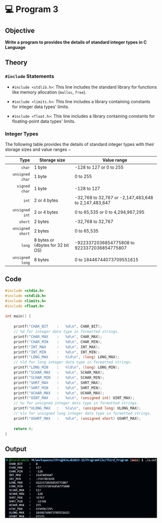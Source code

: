 # 💻 Program 3

## Objective

**Write a program to provides the details of standard integer types in C Language**

## Theory

### `#include` Statements

- `#include <stdlib.h>`: This line includes the standard library for functions like memory allocation (`malloc`, `free`).

- `#include <limits.h>`: This line includes a library containing constants for integer data types' limits.

- `#include <float.h>`: This line includes a library containing constants for floating-point data types' limits.


### Integer Types
The following table provides the details of standard integer types with their storage sizes and value ranges −

|Type	|Storage size|	Value range|
|----:|------------|------------|
|`char`	|1 byte	|-128 to 127 or 0 to 255|
|`unsigned char`|	1 byte|	0 to 255|
|`signed char`|	1 byte|	-128 to 127|
|`int`	|2 or 4 bytes	|-32,768 to 32,767 or -2,147,483,648 to 2,147,483,647|
|`unsigned int`|	2 or 4 bytes	|0 to 65,535 or 0 to 4,294,967,295|
|`short`|	2 bytes	|-32,768 to 32,767|
|`unsigned short`|	2 bytes	|0 to 65,535|
|`long`	|8 bytes or (4bytes for 32 bit OS)|	-9223372036854775808 to 9223372036854775807|
|`unsigned long`	|8 bytes	|0 to 18446744073709551615|

## Code

```c
#include <stdio.h>
#include <stdlib.h>
#include <limits.h>
#include <float.h>

int main() {

    printf("CHAR_BIT    :   %d\n", CHAR_BIT);
    // %d for integer data type in formatted strings.
    printf("CHAR_MAX    :   %d\n", CHAR_MAX);
    printf("CHAR_MIN    :   %d\n", CHAR_MIN);
    printf("INT_MAX     :   %d\n", INT_MAX);
    printf("INT_MIN     :   %d\n", INT_MIN);
    printf("LONG_MAX    :   %ld\n", (long) LONG_MAX);
    // %ld for long integer data type in formatted strings.
    printf("LONG_MIN    :   %ld\n", (long) LONG_MIN);
    printf("SCHAR_MAX   :   %d\n", SCHAR_MAX);
    printf("SCHAR_MIN   :   %d\n", SCHAR_MIN);
    printf("SHRT_MAX    :   %d\n", SHRT_MAX);
    printf("SHRT_MIN    :   %d\n", SHRT_MIN);
    printf("UCHAR_MAX   :   %d\n", UCHAR_MAX);
    printf("UINT_MAX    :   %u\n", (unsigned int) UINT_MAX);
    // %u for unsigned integer data type in formatted strings.
    printf("ULONG_MAX   :   %lu\n", (unsigned long) ULONG_MAX);
    // %lu for unsigned long integer data type in formatted strings.
    printf("USHRT_MAX   :   %d\n", (unsigned short) USHRT_MAX);

    return 0;
}
```


## Output
![Datatypes Program Output](./Datatypes_Output.png)